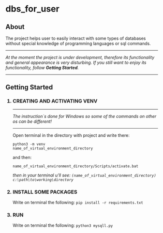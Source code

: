 # dbs_for_user
<h2>About</h2>
<div>
The project helps user to easily interact with some types of databases without special knowledge of programming languages or sql commands.
<hr>
<p><i>At the moment the project is under development, therefore its functionality and general appearance is very disturbing.
  If you still want to enjoy its functionality, follow <b>Getting Started</b>.</i></p>
<hr>
</div>
 <h2>Getting Started</h2>
 <ol>
<h3><li>CREATING AND ACTIVATING VENV</li></h3>
  <hr>
  <i>The instruction`s done for Windows so some of the commands on other os can be different!</i>
  <hr>
<div>
  Open terminal in the directory with project and write there:

<code>python3 -m venv name_of_virtual_environment_directory</code>

<p>and then:</p>

<code>name_of_virtual_environment_directory/Scripts/activate.bat</code>

<p><i>then in your terminal u'll see:
  <code>(name_of_virtual_environment_directory) c:\path\to\working\directory</code></i></p>
</div>

<h3><li>INSTALL SOME PACKAGES</li></h3>
<div>
Write on terminal the following:
<code>pip install -r requirements.txt</code>
</div>

<h3><li>RUN</li></h3>
<div>
Write on terminal the following:
<code>python3 mysqll.py</code>
</div>
